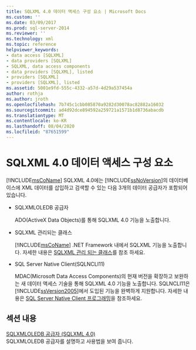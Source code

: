 ```yaml
---
title: SQLXML 4.0 데이터 액세스 구성 요소 | Microsoft Docs
ms.custom: ''
ms.date: 03/09/2017
ms.prod: sql-server-2014
ms.reviewer: ''
ms.technology: xml
ms.topic: reference
helpviewer_keywords:
- data access [SQLXML]
- data providers [SQLXML]
- SQLXML, data access components
- data providers [SQLXML], listed
- providers [SQLXML]
- providers [SQLXML], listed
ms.assetid: 5001e9fd-555c-4332-a57d-4d29a537454a
author: rothja
ms.author: jroth
ms.openlocfilehash: 7b745c1cbb085870a9282d30078ac82882a16032
ms.sourcegitcommit: ad4d92dce894592a259721a1571b1d8736abacdb
ms.translationtype: MT
ms.contentlocale: ko-KR
ms.lasthandoff: 08/04/2020
ms.locfileid: "87651599"
---
```

# <a name="sqlxml-40-data-access-components"></a>SQLXML 4.0 데이터 액세스 구성 요소
  [!INCLUDE[msCoName](../../../includes/msconame-md.md)] SQLXML 4.0에는 [!INCLUDE[ssNoVersion](../../../includes/ssnoversion-md.md)]의 데이터베이스에 XML 데이터를 삽입하고 검색할 수 있는 다음 3개의 데이터 공급자가 포함되어 있습니다.  
  
-   SQLXMLOLEDB 공급자  
  
     ADO(ActiveX Data Objects)를 통해 SQLXML 4.0 기능을 노출합니다.  
  
-   SQLXML 관리되는 클래스  
  
     [!INCLUDE[msCoName](../../../includes/msconame-md.md)] .NET Framework 내에서 SQLXML 기능을 노출합니다. 자세한 내용은 [SQLXML 관리 되는 클래스](../net-framework-classes/sqlxml-4-0-net-framework-support-managed-classes.md)를 참조 하세요.  
  
-   SQL Server Native Client(SQLNCLI11)  
  
     MDAC(Microsoft Data Access Components)의 현재 버전을 확장하고 보완하는 새 데이터 액세스 기술을 통해 SQLXML 4.0 기능을 노출합니다. SQLNCLI11은 [!INCLUDE[ssVersion2005](../../../includes/ssversion2005-md.md)]에서 도입된 기능을 완벽하게 지원합니다. 자세한 내용은 [SQL Server Native Client 프로그래밍](../../native-client/sql-server-native-client-programming.md)을 참조하세요.  
  
## <a name="in-this-section"></a>섹션 내용  
 [SQLXMLOLEDB 공급자 &#40;SQLXML 4.0&#41;](../../../database-engine/dev-guide/sqlxmloledb-provider-sqlxml-4-0.md)  
 SQLXMLOLEDB 공급자를 설명하고 사용법을 보여 줍니다.  
  
  
